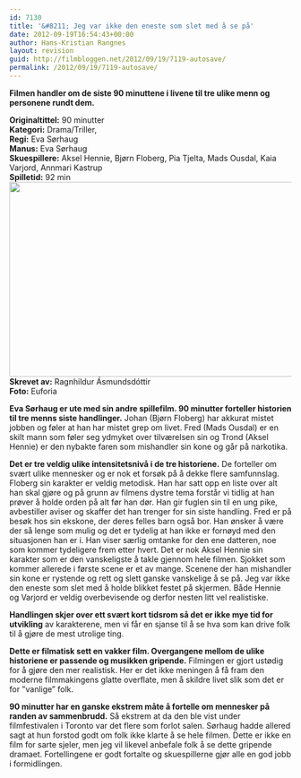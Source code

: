 ```yaml
---
id: 7130
title: '&#8211; Jeg var ikke den eneste som slet med å se på'
date: 2012-09-19T16:54:43+00:00
author: Hans-Kristian Rangnes
layout: revision
guid: http://filmbloggen.net/2012/09/19/7119-autosave/
permalink: /2012/09/19/7119-autosave/
---
```

**Filmen handler om de siste 90 minuttene i livene til tre ulike menn og personene rundt dem. <!--more-->**

**Originaltittel:** 90 minutter  
**Kategori:** Drama/Triller,  
**Regi:** Eva Sørhaug  
**Manus:** Eva Sørhaug  
**Skuespillere:** Aksel Hennie, Bjørn Floberg, Pia Tjelta, Mads Ousdal, Kaia Varjord, Annmari Kastrup  
**Spilletid:** 92 min  
<a href="http://filmbloggen.net/2012/09/19/7119/hlfxpln3/" rel="attachment wp-att-7121"><img class="alignnone size-large wp-image-7121" src="http://filmbloggen.net/wp-content/uploads//2012/09/hlfxpln3-620x348.jpg" alt="" width="620" height="348" /></a>  
**Skrevet av:** Ragnhildur Ásmundsdóttir  
**Foto:** Euforia

**Eva Sørhaug er ute med sin andre spillefilm. 90 minutter forteller historien til tre menns siste handlinger.** Johan (Bjørn Floberg) har akkurat mistet jobben og føler at han har mistet grep om livet. Fred (Mads Ousdal) er en skilt mann som føler seg ydmyket over tilværelsen sin og Trond (Aksel Hennie) er den nybakte faren som mishandler sin kone og går på narkotika.

**Det er tre veldig ulike intensitetsnivå i de tre historiene.** De forteller om svært ulike mennesker og er nok et forsøk på å dekke flere samfunnslag. Floberg sin karakter er veldig metodisk. Han har satt opp en liste over alt han skal gjøre og på grunn av filmens dystre tema forstår vi tidlig at han prøver å holde orden på alt før han dør. Han gir fuglen sin til en ung pike, avbestiller aviser og skaffer det han trenger for sin siste handling. Fred er på besøk hos sin ekskone, der deres felles barn også bor. Han ønsker å være der så lenge som mulig og det er tydelig at han ikke er fornøyd med den situasjonen han er i. Han viser særlig omtanke for den ene datteren, noe som kommer tydeligere frem etter hvert. Det er nok Aksel Hennie sin karakter som er den vanskeligste å takle gjennom hele filmen. Sjokket som kommer allerede i første scene er et av mange. Scenene der han mishandler sin kone er rystende og rett og slett ganske vanskelige å se på. Jeg var ikke den eneste som slet med å holde blikket festet på skjermen. Både Hennie og Varjord er veldig overbevisende og derfor nesten litt vel realistiske.

**Handlingen skjer over ett svært kort tidsrom så det er ikke mye tid for utvikling** av karakterene, men vi får en sjanse til å se hva som kan drive folk til å gjøre de mest utrolige ting.

**Dette er filmatisk sett en vakker film. Overgangene mellom de ulike historiene er passende og musikken gripende.** Filmingen er gjort ustødig for å gjøre den mer realistisk. Her er det ikke meningen å få fram den moderne filmmakingens glatte overflate, men å skildre livet slik som det er for ”vanlige” folk.

**90 minutter har en ganske ekstrem måte å fortelle om mennesker på randen av sammenbrudd.** Så ekstrem at da den ble vist under filmfestivalen i Toronto var det flere som forlot salen. Sørhaug hadde allered sagt at hun forstod godt om folk ikke klarte å se hele filmen. Dette er ikke en film for sarte sjeler, men jeg vil likevel anbefale folk å se dette gripende dramaet. Fortellingene er godt fortalte og skuespillerne gjør alle en god jobb i formidlingen.